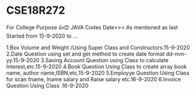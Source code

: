 # CSE18R272
For College Purpose
👍😊
JAVA Codes 
Date>>> As mentioned as last 
      Started from 15-9-2020 to ...
              
              
1.Box Volume and Weight /Using Super Class and Constructors.15-9-2020
2.Date Question using set and get method to create date format dd-mm-yy.15-9-2020
3.Saving Account Question using Class to calculate Interest,etc.15-9-2020
4.Book Question Using Class to create array book name, author name,ISBN,etc.15-9-2020
5.Employye Question Using Class for scan fname, lname salary and Raise salary etc.16-9-2020
6.Invoice Question Using Class .16-9-2020

